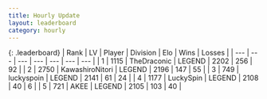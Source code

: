 ```yaml
---
title: Hourly Update
layout: leaderboard
category: hourly
---
```


{: .leaderboard}
| Rank | LV | Player | Division | Elo | Wins | Losses |
| --- | --- | --- | --- | --- | --- | --- |
| <span data-change="1">1</span> | 1115 | <span title="ID: 544310">TheDraconic</span> | LEGEND | <span data-change="8">2202</span> | <span data-change="1">256</span> | <span data-change="0">92</span> |
| <span data-change="-1">2</span> | 2750 | <span title="ID: 164871">KawashiroNitori</span> | LEGEND | <span data-change="0">2196</span> | <span data-change="0">147</span> | <span data-change="0">55</span> |
| <span data-change="0">3</span> | 749 | <span title="ID: 512212">luckyspoin</span> | LEGEND | <span data-change="-8">2141</span> | <span data-change="0">61</span> | <span data-change="1">24</span> |
| <span data-change="2">4</span> | 1177 | <span title="ID: 498412">LuckySpin</span> | LEGEND | <span data-change="4">2108</span> | <span data-change="1">40</span> | <span data-change="0">6</span> |
| <span data-change="-1">5</span> | 721 | <span title="ID: 455100">AKEE</span> | LEGEND | <span data-change="0">2105</span> | <span data-change="0">103</span> | <span data-change="0">40</span> |